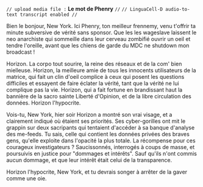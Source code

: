 ﻿`// upload media file :` **Le mot de Phenry** `//`
`// LinguaCell-D audio-to-text transcript enabled //`

Bien le bonjour, New York. Ici Phenry, ton meilleur frennemy, venu t'offrir ta minute  subversive de vérité sans sponsor. Que les les wageslave laissent le neo anarchiste qui sommeille dans leur cerveau zombifié ouvrir un oeil et tendre l'oreille, avant que les chiens de garde du MDC ne shutdown mon broadcast !

Horizon. La corpo tout sourire, la reine des réseaux et de la com' bien mielleuse. Horizon, la meilleure amie de tous les innocents utilisateurs de la matrice, qui fait un clin d'oeil complice à ceux qui posent les questions difficiles et essayent de faire éclater la  vérité, tant que la vérité ne lui complique pas la vie. Horizon, qui a fait fortune en brandissant haut la bannière de la sacro sainte Liberté d'Opinion, et de la libre circulation des données. Horizon l'hypocrite.

Vois-tu, New York, hier soir Horizon a montré son vrai visage, et a clairement indiqué où étaient ses priorités. Ses cyber-gorilles ont mit le grappin sur deux sacripants qui tentaient d'accéder à sa banque d'analyse des me-feeds. Tu  sais, celle qui contient les données privées des braves gens, qu'elle exploite dans l'opacité la plus totale. La récompense pour ces courageux investigateurs ? Saucissonnés, interrogés à coups de masse, et poursuivis en justice pour "dommages et intérêts". Sauf qu'ils n'ont commis aucun dommage, et que leur intérêt était celui de la transparence. 

Horizon l'hypocrite, New York, et tu devrais songer à arrêter de la gaver comme une oie.
